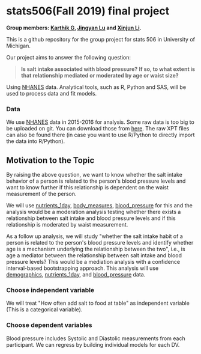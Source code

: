 # stats506(Fall 2019) final project

**Group members: [Karthik G](mailto:gkarthik@umich.edu), [Jingyan Lu](mailto:andrealu@umich.edu)
and [Xinjun Li](mailto:lixinjun@umich.edu).**

This is a github repository for the group project for stats 506 in University of Michigan.

Our project aims to answer the following question:

>**Is salt intake associated with blood pressure?**
**If so, to what extent is that relationship mediated or moderated by age or waist size?**

Using [NHANES](https://wwwn.cdc.gov/nchs/nhanes/continuousnhanes/default.aspx) data.
Analytical tools, such as R, Python and SAS, will be used to process data and fit models.

### Data

We use [NHANES](https://wwwn.cdc.gov/nchs/nhanes/continuousnhanes/default.aspx) data in 2015-2016 for analysis.
Some raw data is too big to be uploaded on git. You can download those from [here](https://umich.app.box.com/folder/93901427237). The raw XPT files can also be found there (in case you want to use R/Python to directly import the data into R/Python).


## Motivation to the Topic

By raising the above question, we want to know whether the salt intake behavior of a person is related to the person's blood pressure
levels and want to know further if this relationship is dependent on the waist measurement of the person.


 We will use [nutrients_1day], [body_measures], [blood_pressure] for this and the analysis would be a moderation analysis testing
 whether there exists a relationship between salt intake and blood pressure levels and if this relationship is moderated by waist
 measurement.

As a follow up analysis, we will study "whether the salt intake habit of a person is related to the person's blood pressure levels and
identify whether age is a mechanism underlying the relationship between the two", i.e., is age a mediator between the relationship
between salt intake and blood pressure levels? This would be a  mediation analysis with a confidence interval-based bootstrapping
approach. This analysis will use [demographics], [nutrients_1day], and [blood_pressure] data.

[nutrients_1day]:https://github.com/multisensorylb/stats506/blob/master/RawData/Dietary_nutrients_firstday_2015_16.xlsx
[body_measures]:https://github.com/multisensorylb/stats506/blob/master/RawData/Body_measures_2015_16.xlsx
[blood_pressure]:https://github.com/multisensorylb/stats506/blob/master/RawData/Blood_Pressure_2015_16.xlsx
[demographics]:https://github.com/multisensorylb/stats506/blob/master/RawData/demographics_15_16.xlsx


### Choose independent variable

We will treat "How often add salt to food at table" as independent variable (This is a categorical variable).

<!--
Note: we need to drop missing values and '9' or '99' which represent "don't know"
-->

### Choose dependent variables

Blood pressure includes Systolic and Diastolic measurements from each participant. We can regress by building individual models for
each DV.

<!--
There is also possible a possibility to treat blood pressure as a categorical variable.
For example hypertension, normal, hypotension ([Softmax](http://deeplearning.stanford.edu/tutorial/supervised/SoftmaxRegression/) can
deal with this).
Or just group the blood pressure by hypertension, normal, hypotensio, and regress respectively.

### Choose control variables

There are some studies show that some genetic factors may affect blood pressure.
However, in this project we may want to focus on the influence of diet habits, age and waist size on blood pressure.
We may want to treat race, gender BMI etc. as control variables. But, currently, we are interested in studying moderation and
mediation effects, which might not require control variables that need to be explicity stated as part of the model.

### List of outstanding items
Though we have all the framework and analysis in, we will have to work on interpreting the results in a way that can build up a nice 
story. 
Perform slope analysis as an additional interpretation of the results for moderation. 
Put together the reports in the form of a html tutorial. 
